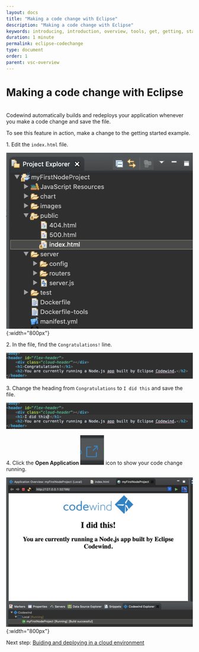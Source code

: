 ```yaml
---
layout: docs
title: "Making a code change with Eclipse"
description: "Making a code change with Eclipse"
keywords: introducing, introduction, overview, tools, get, getting, start, started, install, vscode, visual, studio, code, Codewind for VS Code getting started, VS Code Marketplace, VS Code Extensions view, VS Code workspace,installing Codewind for VS Code
duration: 1 minute
permalink: eclipse-codechange
type: document
order: 1
parent: vsc-overview
---
```

# Making a code change with Eclipse 
<br/>
Codewind automatically builds and redeploys your application whenever you make a code change and save the file.

To see this feature in action, make a change to the getting started example.

1\. Edit the `index.html` file.

![](images/eclipsechangeproject1.png){:width="800px"}

2\. In the file, find the `Congratulations!` line.

![](images/eclipsechangeproject2.png)

3\. Change the heading from `Congratulations` to `I did this` and save the file.

![](images/eclipsechangeproject3.png)

4\. Click the **Open Application**
![](images/eclipseopenprojecticon.png)
icon to show your code change running.

![](images/eclipsechangeproject4.png){:width="800px"}

Next step: [Buiding and deploying in a cloud environment](remote-deploying-codewind.html)
